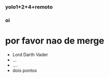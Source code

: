 ### yolo1+2+4+remoto

### oi
# por favor nao de merge

* Lord Darth Vader
* ...
* ....
* dois pontos
